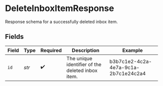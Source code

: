 # DeleteInboxItemResponse

Response schema for a successfully deleted inbox item.


## Fields

| Field                                            | Type                                             | Required                                         | Description                                      | Example                                          |
| ------------------------------------------------ | ------------------------------------------------ | ------------------------------------------------ | ------------------------------------------------ | ------------------------------------------------ |
| `id`                                             | *str*                                            | :heavy_check_mark:                               | The unique identifier of the deleted inbox item. | b3b7c1e2-4c2a-4e7a-9c1a-2b7c1e24c2a4             |